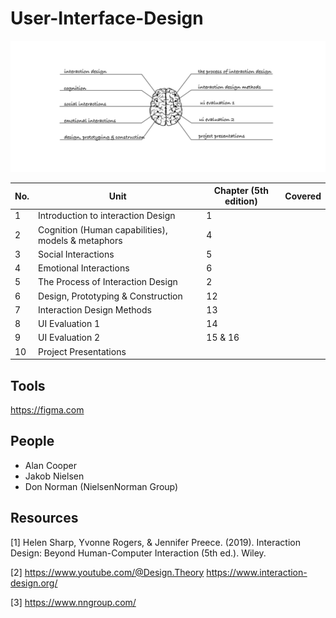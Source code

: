 # User-Interface-Design

![User Interface Design](/images/UID.png)

| No. | Unit | Chapter (5th edition) | Covered |
| --- | --- | --- | ---- |
| 1 | Introduction to interaction Design | 1 | |
| 2 | Cognition (Human capabilities), models & metaphors | 4 | |
| 3 | Social Interactions | 5 | |
| 4 | Emotional Interactions | 6 | |
| 5 | The Process of Interaction Design | 2 | |
| 6 | Design, Prototyping & Construction | 12 | |
| 7 | Interaction Design Methods | 13 | |
| 8 | UI Evaluation 1 | 14 | |
| 9 | UI Evaluation 2 | 15 & 16 |
| 10 | Project Presentations | |



## Tools
https://figma.com

## People
- Alan Cooper
- Jakob Nielsen
- Don Norman (NielsenNorman Group)

## Resources
[1] Helen Sharp, Yvonne Rogers, & Jennifer Preece. (2019). Interaction Design: Beyond Human-Computer Interaction (5th ed.). Wiley.

[2] https://www.youtube.com/@Design.Theory
https://www.interaction-design.org/

[3] https://www.nngroup.com/
